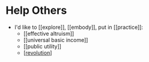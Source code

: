 # Help Others

- I'd like to [[explore]], [[embody]], put in [[practice]]:
  - [[effective altruism]]
  - [[universal basic income]]
  - [[public utility]]
  - [[revolution]]

[//begin]: # "Autogenerated link references for markdown compatibility"
[revolution]: revolution "Revolution"
[//end]: # "Autogenerated link references"